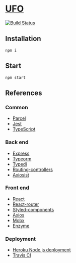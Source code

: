 # [UFO](https://nzdlufo.herokuapp.com/)
[![Build Status](https://travis-ci.org/nzdl/ufo.svg?branch=master)](https://travis-ci.org/nzdl/ufo)

## Installation
```
npm i
```

## Start
```
npm start
```

## References
### Common
* [Parcel](https://parceljs.org/)
* [Jest](https://jestjs.io/)
* [TypeScript](https://www.typescriptlang.org/)
### Back end
* [Express](https://expressjs.com/)
* [Typeorm](http://typeorm.io/)
* [Typedi](https://github.com/typestack/typedi)
* [Routing-controllers](https://github.com/typestack/routing-controllers)
* [Axiosist](https://github.com/Gerhut/axiosist)
### Front end
* [React](https://reactjs.org/)
* [React-router](https://reacttraining.com/react-router/)
* [Styled-components](https://www.styled-components.com/)
* [Axios](https://github.com/axios/axios)
* [Mobx](https://github.com/mobxjs/mobx)
* [Enzyme](https://airbnb.io/enzyme/)
### Deployment
* [Heroku Node.js deployment](https://devcenter.heroku.com/articles/getting-started-with-nodejs)
* [Travis CI](https://docs.travis-ci.com/user/languages/javascript-with-nodejs/)
